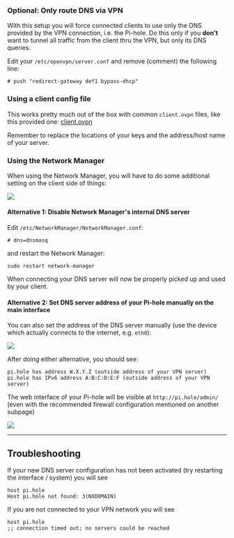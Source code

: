 ### Optional: Only route DNS via VPN

With this setup you will force connected clients to use only the DNS provided by the VPN connection, i.e. the Pi-hole. Do this only if you **don't** want to tunnel all traffic from the client thru the VPN, but only its DNS queries.

Edit your `/etc/openvpn/server.conf` and remove (comment) the following line:
```
# push "redirect-gateway def1 bypass-dhcp"
```

### Using a client config file

This works pretty much out of the box with common `client.ovpn` files, like this provided one: [client.ovpn](http://www.dl6er.de/pi-hole/openVPN/client.ovpn)

Remember to replace the locations of your keys and the address/host name of your server.

### Using the Network Manager

When using the Network Manager, you will have to do some additional setting on the client side of things:

![](http://www.dl6er.de/pi-hole/openVPN/local.png)

#### Alternative 1: Disable Network Manager's internal DNS server

Edit `/etc/NetworkManager/NetworkManager.conf`:
```
# dns=dnsmasq
```
and restart the Network Manager:
```
sudo restart network-manager
```

When connecting your DNS server will now be properly picked up and used by your client.

#### Alternative 2: Set DNS server address of your Pi-hole manually on the main interface

You can also set the address of the DNS server manually (use the device which actually connects to the internet, e.g. `eth0`):

![](http://www.dl6er.de/pi-hole/openVPN/manualDNS.png)

After doing either alternative, you should see:
```
pi.hole has address W.X.Y.Z (outside address of your VPN server)
pi.hole has IPv6 address A:B:C:D:E:F (outside address of your VPN server)
```

The web interface of your Pi-hole will be visible at `http://pi.hole/admin/` (even with the recommended firewall configuration mentioned on another subpage)

![](http://www.dl6er.de/pi-hole/openVPN/VPNdashboard.png)

---
## Troubleshooting

If your new DNS server configuration has not been activated (try restarting the interface / system) you will see
```
host pi.hole
Host pi.hole not found: 3(NXDOMAIN)
```

If you are not connected to your VPN network you will see
```
host pi.hole
;; connection timed out; no servers could be reached
```
